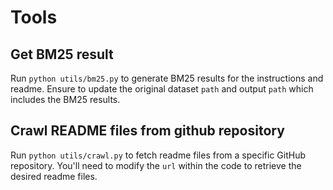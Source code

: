 # Tools

## Get BM25 result

Run `python utils/bm25.py` to generate BM25 results for the instructions and readme. Ensure to update the original dataset `path` and output `path` which includes the BM25 results.

## Crawl README files from github repository

Run `python utils/crawl.py` to fetch readme files from a specific GitHub repository. You'll need to modify the `url` within the code to retrieve the desired readme files.